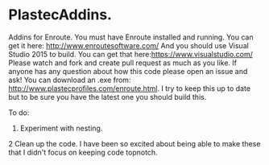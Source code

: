 # PlastecAddins.
Addins for Enroute.
You must have Enroute installed and running. You can get it here: http://www.enroutesoftware.com/  And you should use Visual Studio 2015 to build. You can get that here:https://www.visualstudio.com/
Please watch and fork and create pull request as much as you like.
If anyone has any question about how this code please open an issue and ask!
You can download an .exe from: http://www.plastecprofiles.com/enroute.html. I try to keep this up to date but
to be sure you have the latest one you should build this.

To do:
1. Experiment with nesting.

2 Clean up the code. I have been so excited about being able to make these that I didn't focus on keeping code topnotch.

